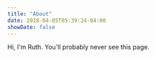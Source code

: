 ```yaml
---
title: "About"
date: 2018-04-05T05:39:24-04:00
showDate: false
---
```


Hi, I'm Ruth. You'll probably never see this page.
